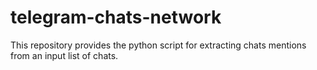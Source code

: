 # telegram-chats-network
This repository provides the python script for extracting chats mentions from an input list of chats. 
